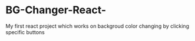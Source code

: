 # BG-Changer-React-
My first react project which works on backgroud color changing by clicking specific buttons
